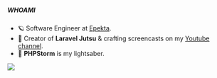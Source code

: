 ##### WHOAMI

- 🪐 Software Engineer at [Epekta](https://epekta.com).
- 🥷 Creator of **Laravel Jutsu** & crafting screencasts on my [Youtube channel](https://www.youtube.com/@LaravelJutsu).
- 🌌 **PHPStorm** is my lightsaber.

<p>
  <a href="https://twitter.com/laraveljutsu" target="_blank">
    <img src="https://img.shields.io/twitter/follow/laraveljutsu?style=for-the-badge&logo=twitter" />
  </a>
</p>
